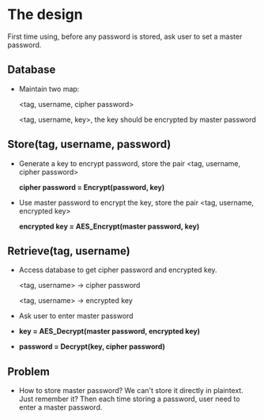 # The design

First time using, before any password is stored, ask user to set a master password.



## Database

+ Maintain two map:

  <tag, username, cipher password>

  <tag, username, key>, the key should be encrypted by master password



## Store(tag, username, password)

+ Generate a key to encrypt password, store the pair <tag, username, cipher password>

  **cipher password = Encrypt(password, key)**

+ Use master password to encrypt the key, store the pair <tag, username, encrypted key>

  **encrypted key = AES_Encrypt(master password, key)**



## Retrieve(tag, username)

* Access database to get cipher password and encrypted key.

  <tag, username> -> cipher password

  <tag, username> -> encrypted key

* Ask user to enter master password

* **key = AES_Decrypt(master password, encrypted key)**

+ **password = Decrypt(key, cipher password)**



## Problem

+ How to store master password? We can't store it directly in plaintext. Just remember it? Then each time storing a password, user need to enter a master password. 